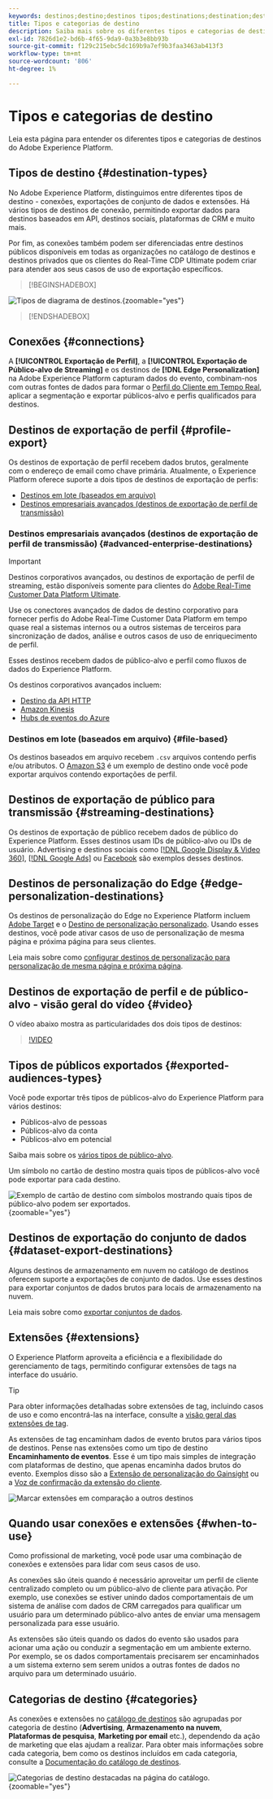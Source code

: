 ```yaml
---
keywords: destinos;destino;destinos tipos;destinations;destination;destination types
title: Tipos e categorias de destino
description: Saiba mais sobre os diferentes tipos e categorias de destinos no Adobe Experience Platform.
exl-id: 7826d1e2-bd6b-4f65-9da9-0a3b3e8bb93b
source-git-commit: f129c215ebc5dc169b9a7ef9b3faa3463ab413f3
workflow-type: tm+mt
source-wordcount: '806'
ht-degree: 1%

---
```


# Tipos e categorias de destino

Leia esta página para entender os diferentes tipos e categorias de destinos do Adobe Experience Platform.

## Tipos de destino {#destination-types}

No Adobe Experience Platform, distinguimos entre diferentes tipos de destino - conexões, exportações de conjunto de dados e extensões. Há vários tipos de destinos de conexão, permitindo exportar dados para destinos baseados em API, destinos sociais, plataformas de CRM e muito mais.

Por fim, as conexões também podem ser diferenciadas entre destinos públicos disponíveis em todas as organizações no catálogo de destinos e destinos privados que os clientes do Real-Time CDP Ultimate podem criar para atender aos seus casos de uso de exportação específicos.

>[!BEGINSHADEBOX]

![Tipos de diagrama de destinos.](./assets/destination-types/types-of-destinations-no-highlight.png "Diagrama de tipos de destinos."){zoomable="yes"}

>[!ENDSHADEBOX]

## Conexões {#connections}

A **[!UICONTROL Exportação de Perfil]**, a **[!UICONTROL Exportação de Público-alvo de Streaming]** e os destinos de **[!DNL Edge Personalization]** na Adobe Experience Platform capturam dados do evento, combinam-nos com outras fontes de dados para formar o [Perfil do Cliente em Tempo Real](../profile/home.md), aplicar a segmentação e exportar públicos-alvo e perfis qualificados para destinos.

## Destinos de exportação de perfil {#profile-export}

Os destinos de exportação de perfil recebem dados brutos, geralmente com o endereço de email como chave primária. Atualmente, o Experience Platform oferece suporte a dois tipos de destinos de exportação de perfis:

* [Destinos em lote (baseados em arquivo)](#file-based)
* [Destinos empresariais avançados (destinos de exportação de perfil de transmissão)](#advanced-enterprise-destinations)

### Destinos empresariais avançados (destinos de exportação de perfil de transmissão) {#advanced-enterprise-destinations}

>[!IMPORTANT]
>
>Destinos corporativos avançados, ou destinos de exportação de perfil de streaming, estão disponíveis somente para clientes do [Adobe Real-Time Customer Data Platform Ultimate](https://helpx.adobe.com/br/legal/product-descriptions/real-time-customer-data-platform.html?lang=pt-BR).

Use os conectores avançados de dados de destino corporativo para fornecer perfis do Adobe Real-Time Customer Data Platform em tempo quase real a sistemas internos ou a outros sistemas de terceiros para sincronização de dados, análise e outros casos de uso de enriquecimento de perfil.

Esses destinos recebem dados de público-alvo e perfil como fluxos de dados do Experience Platform.

Os destinos corporativos avançados incluem:

* [Destino da API HTTP](catalog/streaming/http-destination.md)
* [Amazon Kinesis](catalog/cloud-storage/amazon-kinesis.md)
* [Hubs de eventos do Azure](catalog/cloud-storage/azure-event-hubs.md)

### Destinos em lote (baseados em arquivo) {#file-based}

Os destinos baseados em arquivo recebem `.csv` arquivos contendo perfis e/ou atributos. O [Amazon S3](catalog/cloud-storage/amazon-s3.md) é um exemplo de destino onde você pode exportar arquivos contendo exportações de perfil.

## Destinos de exportação de público para transmissão {#streaming-destinations}

Os destinos de exportação de público recebem dados de público do Experience Platform. Esses destinos usam IDs de público-alvo ou IDs de usuário. Advertising e destinos sociais como [[!DNL Google Display & Video 360]](catalog/advertising/google-dv360.md), [[!DNL Google Ads]](catalog/advertising/google-ads-destination.md) ou [Facebook](catalog/social/facebook.md) são exemplos desses destinos.

## Destinos de personalização do Edge {#edge-personalization-destinations}

Os destinos de personalização do Edge no Experience Platform incluem [Adobe Target](/help/destinations/catalog/personalization/adobe-target-connection.md) e o [Destino de personalização personalizado](/help/destinations/catalog/personalization/custom-personalization.md). Usando esses destinos, você pode ativar casos de uso de personalização de mesma página e próxima página para seus clientes.

Leia mais sobre como [configurar destinos de personalização para personalização de mesma página e próxima página](/help/destinations/ui/activate-edge-personalization-destinations.md).

## Destinos de exportação de perfil e de público-alvo - visão geral do vídeo {#video}

O vídeo abaixo mostra as particularidades dos dois tipos de destinos:

>[!VIDEO](https://video.tv.adobe.com/v/29707?quality=12)

## Tipos de públicos exportados {#exported-audiences-types}

Você pode exportar três tipos de públicos-alvo do Experience Platform para vários destinos:

* Públicos-alvo de pessoas
* Públicos-alvo da conta
* Públicos-alvo em potencial

Saiba mais sobre os [vários tipos de público-alvo](/help/segmentation/types/account-audiences.md#terminology).

Um símbolo no cartão de destino mostra quais tipos de públicos-alvo você pode exportar para cada destino.

![Exemplo de cartão de destino com símbolos mostrando quais tipos de público-alvo podem ser exportados.](/help/destinations/assets/destination-types/types-of-audiences.png "Exemplo de cartão de destino com símbolos mostrando quais tipos de público-alvo podem ser exportados."){zoomable="yes"}


## Destinos de exportação do conjunto de dados {#dataset-export-destinations}

Alguns destinos de armazenamento em nuvem no catálogo de destinos oferecem suporte a exportações de conjunto de dados. Use esses destinos para exportar conjuntos de dados brutos para locais de armazenamento na nuvem.

Leia mais sobre como [exportar conjuntos de dados](/help/destinations/ui/export-datasets.md).

## Extensões {#extensions}

O Experience Platform aproveita a eficiência e a flexibilidade do gerenciamento de tags, permitindo configurar extensões de tags na interface do usuário.

>[!TIP]
>
>Para obter informações detalhadas sobre extensões de tag, incluindo casos de uso e como encontrá-las na interface, consulte a [visão geral das extensões de tag](./catalog/launch-extensions/overview.md).

As extensões de tag encaminham dados de evento brutos para vários tipos de destinos. Pense nas extensões como um tipo de destino **Encaminhamento de eventos**. Esse é um tipo mais simples de integração com plataformas de destino, que apenas encaminha dados brutos do evento. Exemplos disso são a [Extensão de personalização do Gainsight](./catalog/personalization/gainsight.md) ou a [Voz de confirmação da extensão do cliente](./catalog/voice/confirmit-digital-feedback.md).

![Marcar extensões em comparação a outros destinos](./assets/common/launch-and-other-destinations.png)

## Quando usar conexões e extensões {#when-to-use}

Como profissional de marketing, você pode usar uma combinação de conexões e extensões para lidar com seus casos de uso.

As conexões são úteis quando é necessário aproveitar um perfil de cliente centralizado completo ou um público-alvo de cliente para ativação. Por exemplo, use conexões se estiver unindo dados comportamentais de um sistema de análise com dados de CRM carregados para qualificar um usuário para um determinado público-alvo antes de enviar uma mensagem personalizada para esse usuário.

As extensões são úteis quando os dados do evento são usados para acionar uma ação ou conduzir a segmentação em um ambiente externo. Por exemplo, se os dados comportamentais precisarem ser encaminhados a um sistema externo sem serem unidos a outras fontes de dados no arquivo para um determinado usuário.

## Categorias de destino {#categories}

As conexões e extensões no [catálogo de destinos](https://platform.adobe.com/destination/catalog) são agrupadas por categoria de destino (**Advertising**, **Armazenamento na nuvem**, **Plataformas de pesquisa**, **Marketing por email** etc.), dependendo da ação de marketing que elas ajudam a realizar. Para obter mais informações sobre cada categoria, bem como os destinos incluídos em cada categoria, consulte a [Documentação do catálogo de destinos](./catalog/overview.md).

![Categorias de destino destacadas na página do catálogo.](./assets/destination-types/destination-categories-menu.png "Categorias de destino destacadas na página de catálogo."){zoomable="yes"}
